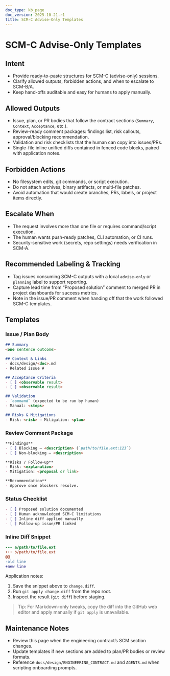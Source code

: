 ```yaml
---
doc_type: kb_page
doc_version: 2025-10-21.r1
title: SCM-C Advise-Only Templates
---
```


# SCM-C Advise-Only Templates

## Intent

- Provide ready-to-paste structures for SCM-C (advise-only) sessions.
- Clarify allowed outputs, forbidden actions, and when to escalate to SCM-B/A.
- Keep hand-offs auditable and easy for humans to apply manually.

## Allowed Outputs

- Issue, plan, or PR bodies that follow the contract sections (`Summary`, `Context`, `Acceptance`, etc.).
- Review-ready comment packages: findings list, risk callouts, approval/blocking recommendation.
- Validation and risk checklists that the human can copy into issues/PRs.
- Single-file inline unified diffs contained in fenced code blocks, paired with application notes.

## Forbidden Actions

- No filesystem edits, git commands, or script execution.
- Do not attach archives, binary artifacts, or multi-file patches.
- Avoid automation that would create branches, PRs, labels, or project items directly.

## Escalate When

- The request involves more than one file or requires command/script execution.
- The human wants push-ready patches, CLI automation, or CI runs.
- Security-sensitive work (secrets, repo settings) needs verification in SCM-A.

## Recommended Labeling & Tracking

- Tag issues consuming SCM-C outputs with a local `advise-only` or `planning` label to support reporting.
- Capture lead time from “Proposed solution” comment to merged PR in project dashboards for success metrics.
- Note in the issue/PR comment when handing off that the work followed SCM-C templates.

## Templates

### Issue / Plan Body

```markdown
## Summary
<one sentence outcome>

## Context & Links
- docs/design/<doc>.md
- Related issue #

## Acceptance Criteria
- [ ] <observable result>
- [ ] <observable result>

## Validation
- `command` (expected to be run by human)
- Manual: <steps>

## Risks & Mitigations
- Risk: <risk> — Mitigation: <plan>
```

### Review Comment Package

```markdown
**Findings**
- [ ] Blocking – <description> (`path/to/file.ext:123`)
- [ ] Non-blocking – <description>

**Risks / Follow-up**
- Risk: <explanation>
- Mitigation: <proposal or link>

**Recommendation**
- Approve once blockers resolve.
```

### Status Checklist

```markdown
- [ ] Proposed solution documented
- [ ] Human acknowledged SCM-C limitations
- [ ] Inline diff applied manually
- [ ] Follow-up issue/PR linked
```

### Inline Diff Snippet

```diff
--- a/path/to/file.ext
+++ b/path/to/file.ext
@@
-old line
+new line
```

Application notes:

1. Save the snippet above to `change.diff`.
2. Run `git apply change.diff` from the repo root.
3. Inspect the result (`git diff`) before staging.

> Tip: For Markdown-only tweaks, copy the diff into the GitHub web editor and apply manually if `git apply` is unavailable.

## Maintenance Notes

- Review this page when the engineering contract’s SCM section changes.
- Update templates if new sections are added to plan/PR bodies or review formats.
- Reference `docs/design/ENGINEERING_CONTRACT.md` and `AGENTS.md` when scripting onboarding prompts.
